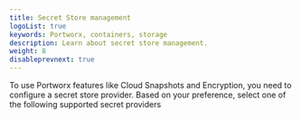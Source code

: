 ```yaml
---
title: Secret Store management
logoList: true
keywords: Portworx, containers, storage
description: Learn about secret store management.
weight: 8
disableprevnext: true
---
```


To use Portworx features like Cloud Snapshots and Encryption, you need to configure a secret store provider. Based on your preference, select one of the following supported secret providers